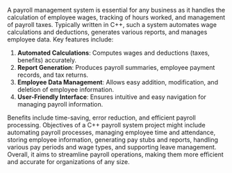 A payroll management system is essential for any business as it handles the calculation of employee wages, tracking of hours worked, and management of payroll taxes. Typically written in C++, such a system automates wage calculations and deductions, generates various reports, and manages employee data. Key features include:

1. **Automated Calculations**: Computes wages and deductions (taxes, benefits) accurately.
2. **Report Generation**: Produces payroll summaries, employee payment records, and tax returns.
3. **Employee Data Management**: Allows easy addition, modification, and deletion of employee information.
4. **User-Friendly Interface**: Ensures intuitive and easy navigation for managing payroll information.

Benefits include time-saving, error reduction, and efficient payroll processing. Objectives of a C++ payroll system project might include automating payroll processes, managing employee time and attendance, storing employee information, generating pay stubs and reports, handling various pay periods and wage types, and supporting leave management. Overall, it aims to streamline payroll operations, making them more efficient and accurate for organizations of any size.
